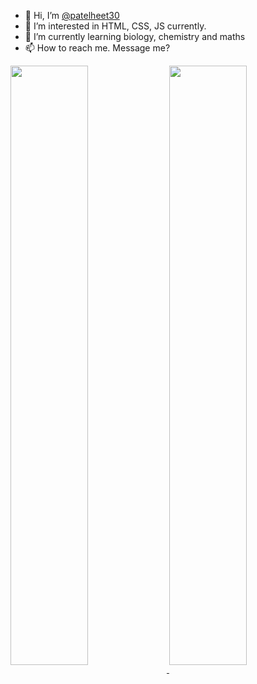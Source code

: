 
- 👋 Hi, I’m [@patelheet30](https://github.com/patelheet30")
- 👀 I’m interested in HTML, CSS, JS currently.
- 🌱 I’m currently learning biology, chemistry and maths
- 📫 How to reach me. Message me?

<!---
patelheet30/patelheet30 is a ✨ special ✨ repository because its `README.md` (this file) appears on your GitHub profile.
You can click the Preview link to take a look at your changes.
--->

<a href="https://github.com/patelheet30/github-readme-stats">
  <img  align ="center" src="https://github-readme-stats-flame-six.vercel.app/api?username=patelheet30&show_icons=true&theme=dark&count_private=true&line_height=32" width="49.6%"/>
</a>
<a href="https://github.com/patelheet30/github-readme-stats">
  <img align="center" src="https://github-readme-stats-flame-six.vercel.app/api/top-langs/?username=patelheet30&langs_count=8&layout=compact" width="49.6%"/>
</a>
